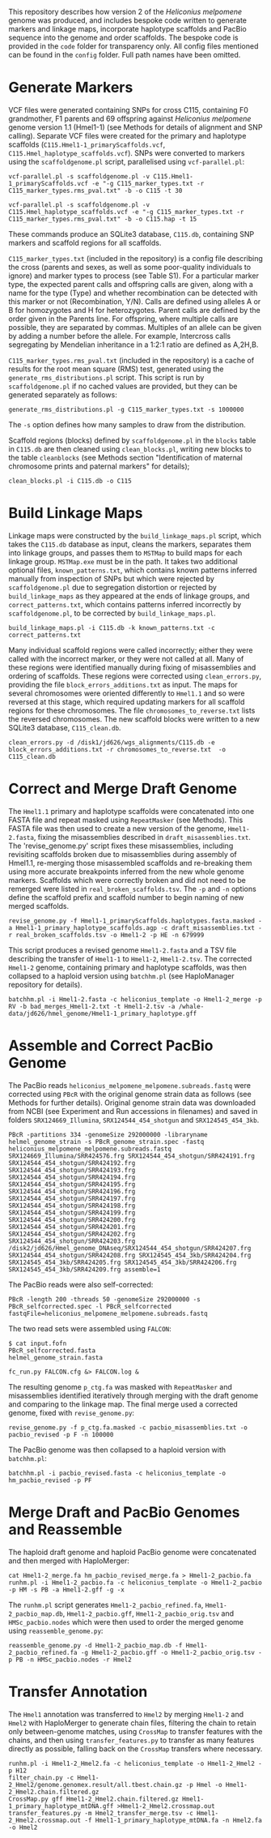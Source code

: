 This repository describes how version 2 of the *Heliconius melpomene* genome was produced, and includes bespoke code written to generate markers and linkage maps, incorporate haplotype scaffolds and PacBio sequence into the genome and order scaffolds. The bespoke code is provided in the `code` folder for transparency only. All config files mentioned can be found in the `config` folder. Full path names have been omitted.

# Generate Markers

VCF files were generated containing SNPs for cross C115, containing F0 grandmother, F1 parents and 69 offspring against *Heliconius melpomene* genome version 1.1 (Hmel1-1) (see Methods for details of alignment and SNP calling). Separate VCF files were created for the primary and haplotype scaffolds (`C115.Hmel1-1_primaryScaffolds.vcf`, `C115.Hmel_haplotype_scaffolds.vcf`). SNPs were converted to markers using the `scaffoldgenome.pl` script, parallelised using `vcf-parallel.pl`:

```
vcf-parallel.pl -s scaffoldgenome.pl -v C115.Hmel1-1_primaryScaffolds.vcf -e "-g C115_marker_types.txt -r C115_marker_types.rms_pval.txt" -b -o C115 -t 30
```

```
vcf-parallel.pl -s scaffoldgenome.pl -v C115.Hmel_haplotype_scaffolds.vcf -e "-g C115_marker_types.txt -r C115_marker_types.rms_pval.txt" -b -o C115.hap -t 15
```

These commands produce an SQLite3 database, `C115.db`, containing SNP markers and scaffold regions for all scaffolds.

`C115_marker_types.txt` (included in the repository) is a config file describing the cross (parents and sexes, as well as some poor-quality individuals to ignore) and marker types to process (see Table S1). For a particular marker type, the expected parent calls and offspring calls are given, along with a name for the type (Type) and whether recombination can be detected with this marker or not (Recombination, Y/N). Calls are defined using alleles A or B for homozygotes and H for heterozygotes. Parent calls are defined by the order given in the Parents line. For offspring, where multiple calls are possible, they are separated by commas. Multiples of an allele can be given by adding a number before the allele. For example, Intercross calls segregating by Mendelian inheritance in a 1:2:1 ratio are defined as A,2H,B.

`C115_marker_types.rms_pval.txt` (included in the repository) is a cache of results for the root mean square (RMS) test, generated using the `generate_rms_distributions.pl` script. This script is run by `scaffoldgenome.pl` if no cached values are provided, but they can be generated separately as follows:

```
generate_rms_distributions.pl -g C115_marker_types.txt -s 1000000
```

The `-s` option defines how many samples to draw from the distribution.

Scaffold regions (blocks) defined by `scaffoldgenome.pl` in the `blocks` table in `C115.db` are then cleaned using `clean_blocks.pl`, writing new blocks to the table `cleanblocks` (see Methods section "Identification of maternal chromosome prints and paternal markers" for details);

```
clean_blocks.pl -i C115.db -o C115
```

# Build Linkage Maps


Linkage maps were constructed by the `build_linkage_maps.pl` script, which takes the `C115.db` database as input, cleans the markers, separates them into linkage groups, and passes them to `MSTMap` to build maps for each linkage group. `MSTMap.exe` must be in the path. It takes two additional optional files, `known_patterns.txt`, which contains known patterns inferred manually from inspection of SNPs but which were rejected by `scaffoldgenome.pl` due to segregation distortion or rejected by `build_linkage_maps` as they appeared at the ends of linkage groups, and `correct_patterns.txt`, which contains patterns inferred incorrectly by `scaffoldgenome.pl`, to be corrected by `build_linkage_maps.pl`.

```
build_linkage_maps.pl -i C115.db -k known_patterns.txt -c correct_patterns.txt
```

Many individual scaffold regions were called incorrectly; either they were called with the incorrect marker, or they were not called at all. Many of these regions were identified manually during fixing of misassemblies and ordering of scaffolds. These regions were corrected using `clean_errors.py`, providing the file `block_errors_additions.txt` as input. The maps for several chromosomes were oriented differently to `Hmel1.1` and so were reversed at this stage, which required updating markers for all scaffold regions for these chromosomes. The file `chromosomes_to_reverse.txt` lists the reversed chromosomes. The new scaffold blocks were written to a new SQLite3 database, `C115_clean.db`.

```
clean_errors.py -d /disk1/jd626/wgs_alignments/C115.db -e block_errors_additions.txt -r chromosomes_to_reverse.txt  -o C115_clean.db
```

# Correct and Merge Draft Genome

The `Hmel1.1` primary and haplotype scaffolds were concatenated into one FASTA file and repeat masked using `RepeatMasker` (see Methods). This FASTA file was then used to create a new version of the genome, `Hmel1-2.fasta`, fixing the misassemblies described in `draft_misassemblies.txt`. The 'revise_genome.py' script fixes these misassemblies, including revisiting scaffolds broken due to misassemblies during assembly of Hmel1.1, re-merging those misassembled scaffolds and re-breaking them using more accurate breakpoints inferred from the new whole genome markers. Scaffolds which were correctly broken and did not need to be remerged were listed in `real_broken_scaffolds.tsv`. The `-p` and `-n` options define the scaffold prefix and scaffold number to begin naming of new merged scaffolds.

```
revise_genome.py -f Hmel1-1_primaryScaffolds.haplotypes.fasta.masked -a Hmel1-1_primary_haplotype_scaffolds.agp -c draft_misassemblies.txt -r real_broken_scaffolds.tsv -o Hmel1-2 -p HE -n 679999
```

This script produces a revised genome `Hmel1-2.fasta` and a TSV file describing the transfer of `Hmel1-1` to `Hmel1-2`, `Hmel1-2.tsv`. The corrected `Hmel1-2` genome, containing primary and haplotype scaffolds, was then collapsed to a haploid version using `batchhm.pl` (see HaploManager repository for details).

```
batchhm.pl -i Hmel1-2.fasta -c heliconius_template -o Hmel1-2_merge -p RV -b bad_merges_Hmel1-2.txt -t Hmel1-2.tsv -a /whale-data/jd626/hmel_genome/Hmel1-1_primary_haplotype.gff
```

# Assemble and Correct PacBio Genome


The PacBio reads `heliconius_melpomene_melpomene.subreads.fastq` were corrected using `PBcR` with the original genome strain data as follows (see Methods for further details). Original genome strain data was downloaded from NCBI (see Experiment and Run accessions in filenames) and saved in folders `SRX124669_Illumina`, `SRX124544_454_shotgun` and `SRX124545_454_3kb`.
```
PBcR -partitions 334 -genomeSize 292000000 -libraryname helmel_genome_strain -s PBcR_genome_strain.spec -fastq heliconius_melpomene_melpomene.subreads.fastq SRX124669_Illumina/SRR424576.frg SRX124544_454_shotgun/SRR424191.frg SRX124544_454_shotgun/SRR424192.frg SRX124544_454_shotgun/SRR424193.frg SRX124544_454_shotgun/SRR424194.frg SRX124544_454_shotgun/SRR424195.frg SRX124544_454_shotgun/SRR424196.frg SRX124544_454_shotgun/SRR424197.frg SRX124544_454_shotgun/SRR424198.frg SRX124544_454_shotgun/SRR424199.frg SRX124544_454_shotgun/SRR424200.frg SRX124544_454_shotgun/SRR424201.frg SRX124544_454_shotgun/SRR424202.frg SRX124544_454_shotgun/SRR424203.frg /disk2/jd626/Hmel_genome_DNAseq/SRX124544_454_shotgun/SRR424207.frg SRX124544_454_shotgun/SRR424208.frg SRX124545_454_3kb/SRR424204.frg SRX124545_454_3kb/SRR424205.frg SRX124545_454_3kb/SRR424206.frg SRX124545_454_3kb/SRR424209.frg assemble=1
```

The PacBio reads were also self-corrected:

```
PBcR -length 200 -threads 50 -genomeSize 292000000 -s PBcR_selfcorrected.spec -l PBcR_selfcorrected fastqFile=heliconius_melpomene_melpomene.subreads.fastq
```
The two read sets were assembled using `FALCON`:

```
$ cat input.fofn
PBcR_selfcorrected.fasta
helmel_genome_strain.fasta
```

```
fc_run.py FALCON.cfg &> FALCON.log &
```

The resulting genome `p_ctg.fa` was masked with `RepeatMasker` and misassemblies identified iteratively through merging with the draft genome and comparing to the linkage map. The final merge used a corrected genome, fixed with `revise_genome.py`:

```
revise_genome.py -f p_ctg.fa.masked -c pacbio_misassemblies.txt -o pacbio_revised -p F -n 100000
```

The PacBio genome was then collapsed to a haploid version with `batchhm.pl`:
```
batchhm.pl -i pacbio_revised.fasta -c heliconius_template -o hm_pacbio_revised -p PF
```


# Merge Draft and PacBio Genomes and Reassemble

The haploid draft genome and haploid PacBio genome were concatenated and then merged with HaploMerger:

```
cat Hmel1-2_merge.fa hm_pacbio_revised_merge.fa > Hmel1-2_pacbio.fa
runhm.pl -i Hmel1-2_pacbio.fa -c heliconius_template -o Hmel1-2_pacbio -p HM -s PB -a Hmel1-2.gff -g -x
```

The `runhm.pl` script generates `Hmel1-2_pacbio_refined.fa`, `Hmel1-2_pacbio_map.db`, `Hmel1-2_pacbio.gff`, `Hmel1-2_pacbio_orig.tsv` and `HMSc_pacbio.nodes` which were then used to order the merged genome using `reassemble_genome.py`:

```
reassemble_genome.py -d Hmel1-2_pacbio_map.db -f Hmel1-2_pacbio_refined.fa -g Hmel1-2_pacbio.gff -o Hmel1-2_pacbio_orig.tsv -p PB -n HMSc_pacbio.nodes -r Hmel2
```

# Transfer Annotation

The `Hmel1` annotation was transferred to `Hmel2` by merging `Hmel1-2` and `Hmel2` with HaploMerger to generate chain files, filtering the chain to retain only between-genome matches, using `CrossMap` to transfer features with the chains, and then using `transfer_features.py` to transfer as many features directly as possible, falling back on the `CrossMap` transfers where necessary.

```
runhm.pl -i Hmel1-2_Hmel2.fa -c heliconius_template -o Hmel1-2_Hmel2 -p H12
filter_chain.py -c Hmel1-2_Hmel2/genome.genomex.result/all.tbest.chain.gz -p Hmel -o Hmel1-2_Hmel2.chain.filtered.gz
CrossMap.py gff Hmel1-2_Hmel2.chain.filtered.gz Hmel1-1_primary_haplotype_mtDNA.gff >Hmel1-2_Hmel2.crossmap.out
transfer_features.py -m Hmel2_transfer_merge.tsv -c Hmel1-2_Hmel2.crossmap.out -f Hmel1-1_primary_haplotype_mtDNA.fa -n Hmel2.fa -o Hmel2
```
